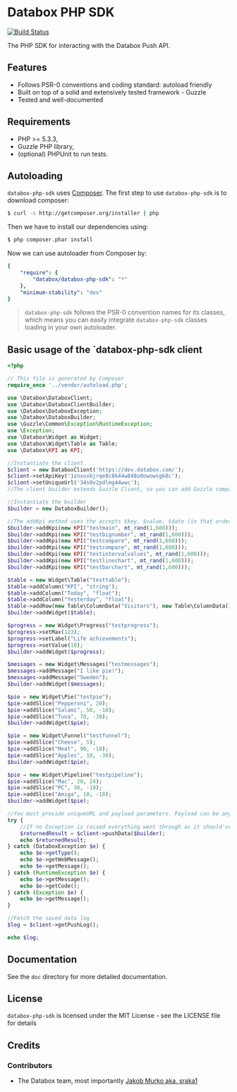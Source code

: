 # Databox PHP SDK

[![Build Status](https://travis-ci.org/sraka1/Databox-PHP-SDK.png?branch=master)](https://travis-ci.org/sraka1/Databox-PHP-SDK)

The PHP SDK for interacting with the Databox Push API.

## Features

* Follows PSR-0 conventions and coding standard: autoload friendly
* Built on top of a solid and extensively tested framework - Guzzle
* Tested and well-documented

## Requirements

* PHP >= 5.3.3,
* Guzzle PHP library,
* (optional) PHPUnit to run tests.

## Autoloading

`databox-php-sdk` uses [Composer](http://getcomposer.org).
The first step to use `databox-php-sdk` is to download composer:

```bash
$ curl -s http://getcomposer.org/installer | php
```

Then we have to install our dependencies using:
```bash
$ php composer.phar install
```
Now we can use autoloader from Composer by:

```yaml
{
    "require": {
        "databox/databox-php-sdk": "*"
    },
    "minimum-stability": "dev"
}
```

> `databox-php-sdk` follows the PSR-0 convention names for its classes, which means you can easily integrate `databox-php-sdk` classes loading in your own autoloader.

## Basic usage of the `databox-php-sdk client

```php
<?php

// This file is generated by Composer
require_once '../vendor/autoload.php';

use \Databox\DataboxClient;
use \Databox\DataboxClientBuilder;
use \Databox\DataboxException;
use \Databox\DataboxBuilder;
use \Guzzle\Common\Exception\RuntimeException;
use \Exception;
use \Databox\Widget as Widget;
use \Databox\Widget\Table as Table;
use \Databox\KPI as KPI;

//Instantiate the client
$client = new DataboxClient('https://dev.databox.com/');
$client->setApiKey('1znxuvbjrqe8c8k44w848o0owowsgk8c');
$client->setUniqueUrl('34s0v2pdlmg44wwc');
//The client builder extends Guzzle Client, so you can add Guzzle compatible event subscribers and plugins to it if you like

//Instantiate the builder
$builder = new DataboxBuilder();

//The addKpi method uses the accepts $key, $value, $date (in that order). Date should be a timestamp in the format Y-m-d\TH:i:s. Date may be NULL, in which case the current UTC time will be used.
$builder->addKpi(new KPI("testmain", mt_rand(1,600)));
$builder->addKpi(new KPI("testbignumber", mt_rand(1,600)));
$builder->addKpi(new KPI("testcompare", mt_rand(1,600)));
$builder->addKpi(new KPI("testcompare", mt_rand(1,600)));
$builder->addKpi(new KPI("testintervalvalues", mt_rand(1,600)));
$builder->addKpi(new KPI("testlinechart", mt_rand(1,600)));
$builder->addKpi(new KPI("testbarchart", mt_rand(1,600)));

$table = new Widget\Table("testtable");
$table->addColumn("KPI", "string");
$table->addColumn("Today", "float");
$table->addColumn("Yesterday", "float");
$table->addRow(new Table\ColumnData("Visitors"), new Table\ColumnData(1234, 567), new Table\ColumnData(9876, 123));
$builder->addWidget($table);

$progress = new Widget\Progress("testprogress");
$progress->setMax(123);
$progress->setLabel("Life achievements");
$progress->setValue(10);
$builder->addWidget($progress);

$messages = new Widget\Messages("testmessages");
$messages->addMessage("I like pie!");
$messages->addMessage("Sweden");
$builder->addWidget($messages);

$pie = new Widget\Pie("testpie");
$pie->addSlice("Pepperoni", 20);
$pie->addSlice("Salami", 50, -10);
$pie->addSlice("Tuna", 70, -30);
$builder->addWidget($pie);

$pie = new Widget\Funnel("testfunnel");
$pie->addSlice("Cheese", 5);
$pie->addSlice("Meat", 90, -10);
$pie->addSlice("Apples", 10, -30);
$builder->addWidget($pie);

$pie = new Widget\Pipeline("testpipeline");
$pie->addSlice("Mac", 20, 24);
$pie->addSlice("PC", 30, -10);
$pie->addSlice("Amiga", 10, -10);
$builder->addWidget($pie);

//You must provide uniqueURL and payload parameters. Payload can be any JSON string, but we reccommend you use our builder class.
try {
    //If no Exception is raised everything went through as it should've :)
    $returnedResult = $client->pushData($builder);
    echo $returnedResult;
} catch (DataboxException $e) {
    echo $e->getType();
    echo $e->getWebMessage();
    echo $e->getMessage();
} catch (RuntimeException $e) {
    echo $e->getMessage();
    echo $e->getCode();
} catch (Exception $e) {
    echo $e->getMessage();
} 

//Fetch the saved data log
$log = $client->getPushLog();

echo $log;

```



## Documentation

See the `doc` directory for more detailed documentation. 

## License

`databox-php-sdk` is licensed under the MIT License - see the LICENSE file for details

## Credits

### Contributors

- The Databox team, most importantly [Jakob Murko aka. sraka1](http://github.com/sraka1) 

